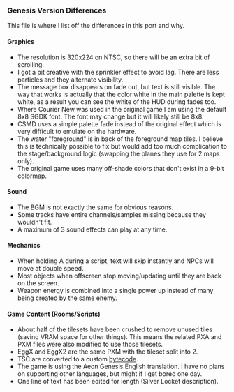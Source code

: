 ### Genesis Version Differences
This file is where I list off the differences in this port and why.

#### Graphics
 - The resolution is 320x224 on NTSC, so there will be an extra bit of scrolling.
 - I got a bit creative with the sprinkler effect to avoid lag. There are less particles and they alternate visibility.
 - The message box disappears on fade out, but text is still visible. The way that works is actually that the color white in the main palette is kept white, as a result you can see the white of the HUD during fades too.
 - Where Courier New was used in the original game I am using the default 8x8 SGDK font. The font may change but it will likely still be 8x8.
 - CSMD uses a simple palette fade instead of the original effect which is very difficult to emulate on the hardware.
 - The water "foreground" is in back of the foreground map tiles. I believe this is technically possible to fix but would add too much complication to the stage/background logic (swapping the planes they use for 2 maps only).
 - The original game uses many off-shade colors that don't exist in a 9-bit colormap.

#### Sound
 - The BGM is not exactly the same for obvious reasons.
 - Some tracks have entire channels/samples missing because they wouldn't fit.
 - A maximum of 3 sound effects can play at any time.

#### Mechanics
 - When holding A during a script, text will skip instantly and NPCs will move at double speed.
 - Most objects when offscreen stop moving/updating until they are back on the screen.
 - Weapon energy is combined into a single power up instead of many being created by the same enemy.

#### Game Content (Rooms/Scripts)
 - About half of the tilesets have been crushed to remove unused tiles (saving VRAM space for other things). This means the related PXA and PXM files were also modified to use those tilesets.
 - EggX and EggX2 are the same PXM with the tileset split into 2.
 - TSC are converted to a custom [bytecode](../tools/tscomp/tscomp.c).
 - The game is using the Aeon Genesis English translation. I have no plans on supporting other languages, but might if I get bored one day.
 - One line of text has been edited for length (Silver Locket description).
